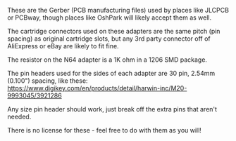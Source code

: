 These are the Gerber (PCB manufacturing files) used by places like JLCPCB or PCBway, though places like OshPark will likely accept them as well.

The cartridge connectors used on these adapters are the same pitch (pin spacing) as original cartridge slots, but any 3rd party connector off of AliExpress or eBay are likely to fit fine.

The resistor on the N64 adapter is a 1K ohm in a 1206 SMD package.

The pin headers used for the sides of each adapter are 30 pin, 2.54mm (0.100") spacing, like these: https://www.digikey.com/en/products/detail/harwin-inc/M20-9993045/3921286

Any size pin header should work, just break off the extra pins that aren't needed. 

There is no license for these - feel free to do with them as you will!
